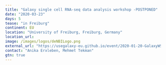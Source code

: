```yaml
---
title: "Galaxy single cell RNA-seq data analysis workshop -POSTPONED"
date: "2020-03-23"
days: 5
tease: "in Freiburg"
continent: EU
location: "University of Freiburg, Freiburg, Germany"
location_url:
image: /images/logos/deNBILogo.png
external_url: "https://usegalaxy-eu.github.io/event/2020-01-20-GalaxyWS_scrna_FR/plain.html"
contact: "Anika Erxleben, Mehmet Tekman"
gtn: true
---
```

